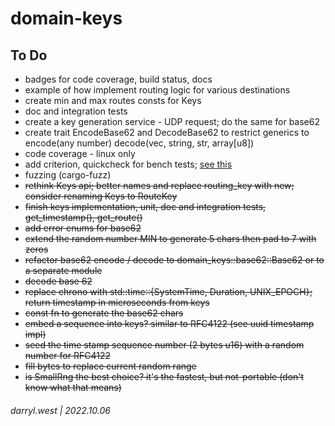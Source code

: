 # domain-keys

## To Do

* badges for code coverage, build status, docs
* example of how implement routing logic for various destinations
* create min and max routes consts for Keys
* doc and integration tests
* create a key generation service - UDP request; do the same for base62
* create trait EncodeBase62 and DecodeBase62 to restrict generics to encode(any number) decode(vec<u8>, string, str, array[u8])
* code coverage - linux only
* add criterion, quickcheck for bench tests; [see this](https://github.com/fbernier/base62/blob/master/Cargo.toml)
* fuzzing (cargo-fuzz)
* ~~rethink Keys api; better names and replace routing_key with new; consider renaming Keys to RouteKey~~
* ~~finish keys implementation, unit, doc and integration tests, get_timestamp(), get_route()~~
* ~~add error enums for base62~~
* ~~extend the random number MIN to generate 5 chars then pad to 7 with zeros~~
* ~~refactor base62 encode / decode to domain_keys::base62::Base62 or to a separate module~~
* ~~decode base 62~~
* ~~replace chrono with std::time::{SystemTime, Duration, UNIX_EPOCH}; return timestamp in microseconds from keys~~
* ~~const fn to generate the base62 chars~~
* ~~embed a sequence into keys? similar to RFC4122 (see uuid timestamp impl)~~
* ~~seed the time stamp sequence number (2 bytes u16) with a random number for RFC4122~~
* ~~fill bytes to replace current random range~~
* ~~is SmallRng the best choice?  it's the fastest, but not-portable (don't know what that means)~~

###### darryl.west | 2022.10.06
